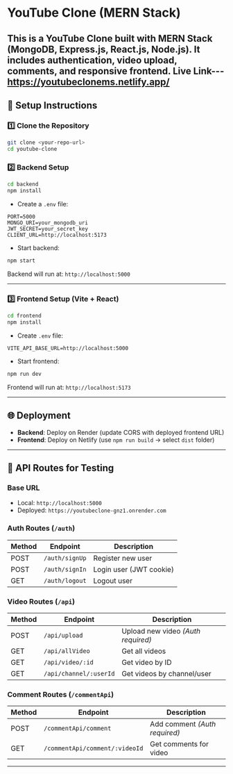 # YouTube Clone (MERN Stack)

This is a **YouTube Clone** built with **MERN Stack** (MongoDB, Express.js, React.js, Node.js). It includes **authentication, video upload, comments, and responsive frontend**.
Live Link---https://youtubeclonems.netlify.app/
---

## 🚀 **Setup Instructions**

### **1️⃣ Clone the Repository**

```bash
git clone <your-repo-url>
cd youtube-clone
```

### **2️⃣ Backend Setup**

```bash
cd backend
npm install
```

* Create a `.env` file:

```env
PORT=5000
MONGO_URI=your_mongodb_uri
JWT_SECRET=your_secret_key
CLIENT_URL=http://localhost:5173
```

* Start backend:

```bash
npm start
```

Backend will run at: `http://localhost:5000`

---

### **3️⃣ Frontend Setup (Vite + React)**

```bash
cd frontend
npm install
```

* Create `.env` file:

```env
VITE_API_BASE_URL=http://localhost:5000
```

* Start frontend:

```bash
npm run dev
```

Frontend will run at: `http://localhost:5173`

---

## 🌐 **Deployment**

* **Backend**: Deploy on Render (update CORS with deployed frontend URL)
* **Frontend**: Deploy on Netlify (use `npm run build` → select `dist` folder)

---

## 📌 **API Routes for Testing**

### **Base URL**

* Local: `http://localhost:5000`
* Deployed: `https://youtubeclone-gnz1.onrender.com`

### **Auth Routes** (`/auth`)

| Method | Endpoint       | Description             |
| ------ | -------------- | ----------------------- |
| POST   | `/auth/signUp` | Register new user       |
| POST   | `/auth/signIn` | Login user (JWT cookie) |
| GET    | `/auth/logout` | Logout user             |

### **Video Routes** (`/api`)

| Method | Endpoint               | Description                        |
| ------ | ---------------------- | ---------------------------------- |
| POST   | `/api/upload`          | Upload new video *(Auth required)* |
| GET    | `/api/allVideo`        | Get all videos                     |
| GET    | `/api/video/:id`       | Get video by ID                    |
| GET    | `/api/channel/:userId` | Get videos by channel/user         |

### **Comment Routes** (`/commentApi`)

| Method | Endpoint                       | Description                   |
| ------ | ------------------------------ | ----------------------------- |
| POST   | `/commentApi/comment`          | Add comment *(Auth required)* |
| GET    | `/commentApi/comment/:videoId` | Get comments for video        |

---

